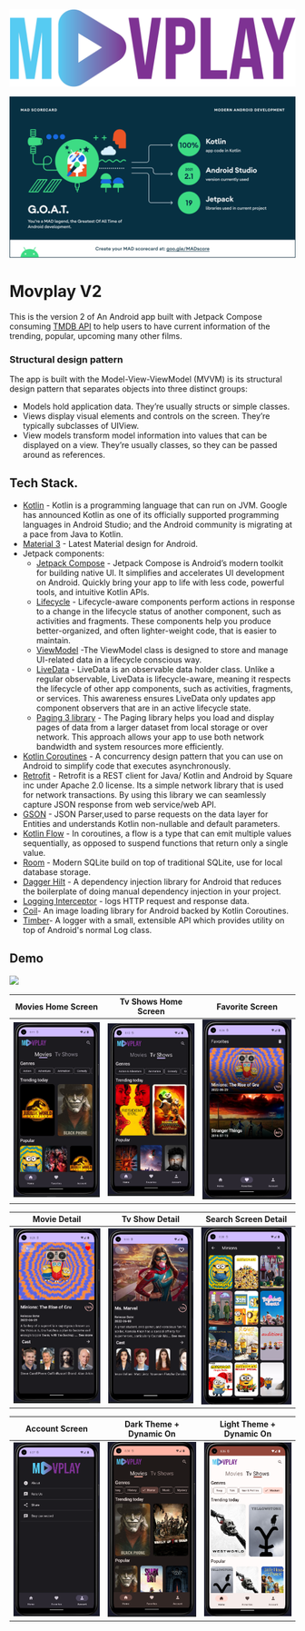 <p align="center"><img src="screenshots/movColored.png" alt="Movplay"</p>
<p align="center"><img src="screenshots/summary.png" alt="Movplay"></p>


# Movplay V2
This is the version 2 of An Android app built with Jetpack Compose consuming [TMDB API](https://www.themoviedb.org/documentation/api) to help users to have current information of the trending, popular, upcoming many other films.


### Structural design pattern
The app is built with the Model-View-ViewModel (MVVM) is its structural design pattern that separates objects into three distinct groups:
- Models hold application data. They’re usually structs or simple classes.
- Views display visual elements and controls on the screen. They’re typically subclasses of UIView.
- View models transform model information into values that can be displayed on a view. They’re usually classes, so they can be passed around as references.


## Tech Stack.
- [Kotlin](https://developer.android.com/kotlin) - Kotlin is a programming language that can run on JVM. Google has announced Kotlin as one of its officially supported programming languages in Android Studio; and the Android community is migrating at a pace from Java to Kotlin.
- [Material 3](https://m3.material.io/foundations/accessible-design/overview) - Latest Material design for Android.
- Jetpack components:
    - [Jetpack Compose](https://developer.android.com/jetpack/compose) - Jetpack Compose is Android’s modern toolkit for building native UI. It simplifies and accelerates UI development on Android. Quickly bring your app to life with less code, powerful tools, and intuitive Kotlin APIs.
    - [Lifecycle](https://developer.android.com/topic/libraries/architecture/lifecycle) - Lifecycle-aware components perform actions in response to a change in the lifecycle status of another component, such as activities and fragments. These components help you produce better-organized, and often lighter-weight code, that is easier to maintain.
    - [ViewModel](https://developer.android.com/topic/libraries/architecture/viewmodel) -The ViewModel class is designed to store and manage UI-related data in a lifecycle conscious way.
    - [LiveData](https://developer.android.com/topic/libraries/architecture/livedata) - LiveData is an observable data holder class. Unlike a regular observable, LiveData is lifecycle-aware, meaning it respects the lifecycle of other app components, such as activities, fragments, or services. This awareness ensures LiveData only updates app component observers that are in an active lifecycle state.
    - [Paging 3 library](https://developer.android.com/topic/libraries/architecture/paging/v3-overview) - The Paging library helps you load and display pages of data from a larger dataset from local storage or over network. This approach allows your app to use both network bandwidth and system resources more efficiently.
- [Kotlin Coroutines](https://developer.android.com/kotlin/coroutines) - A concurrency design pattern that you can use on Android to simplify code that executes asynchronously.
- [Retrofit](https://square.github.io/retrofit) -  Retrofit is a REST client for Java/ Kotlin and Android by Square inc under Apache 2.0 license. Its a simple network library that is used for network transactions. By using this library we can seamlessly capture JSON response from web service/web API.
- [GSON](https://github.com/square/gson) - JSON Parser,used to parse requests on the data layer for Entities and understands Kotlin non-nullable and default parameters.
- [Kotlin Flow](https://developer.android.com/kotlin/flow) - In coroutines, a flow is a type that can emit multiple values sequentially, as opposed to suspend functions that return only a single value.
- [Room](https://developer.android.com/jetpack/androidx/releases/room?gclid=CjwKCAjww8mWBhABEiwAl6-2RXqgw6-tYMdlLGJiAhLnEl9PNim-Sz8lx9P6JCaOD9qfQQojs-4DoRoCPkAQAvD_BwE&gclsrc=aw.ds) - Modern SQLite build on top of traditional SQLite, use for local database storage.
- [Dagger Hilt](https://developer.android.com/training/dependency-injection/hilt-android) - A dependency injection library for Android that reduces the boilerplate of doing manual dependency injection in your project.
- [Logging Interceptor](https://github.com/square/okhttp/blob/master/okhttp-logging-interceptor/README.md) -  logs HTTP request and response data.
- [Coil](https://coil-kt.github.io/coil/compose/)- An image loading library for Android backed by Kotlin Coroutines.
- [Timber](https://github.com/JakeWharton/timber)- A logger with a small, extensible API which provides utility on top of Android's normal Log class.


## Demo
<img src="screenshots/Movplayv2Comp.gif" width="250"/>

|         Movies Home Screen           |           Tv Shows Home Screen            |               Favorite Screen             |
| :----------------------------------: | :---------------------------------------: | :---------------------------------------: |
|      ![](screenshots/Movie.png)      |       ![](screenshots/TvShow.png)         |       ![](screenshots/Favorite.png)       |

|             Movie Detail             |               Tv Show Detail              |            Search Screen Detail           |
| :----------------------------------: | :---------------------------------------: | :---------------------------------------: |
|   ![](screenshots/MovieDetails.png)  |        ![](screenshots/Details.png)       |        ![](screenshots/Search.png)        |

|            Account Screen            |          Dark Theme + Dynamic On          |          Light Theme + Dynamic On         |
| :----------------------------------: | :---------------------------------------: | :---------------------------------------: |
|     ![](screenshots/Account.png)     |     ![](screenshots/MovieDynamic.png)     |     ![](screenshots/TvShowDynamic.png)    |


